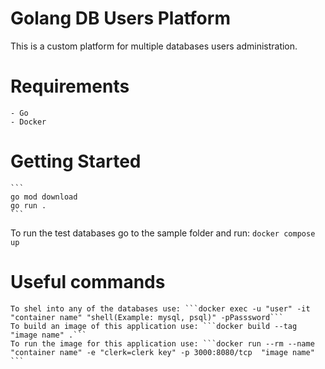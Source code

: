 # Golang DB Users Platform

This is a custom platform for multiple databases users administration.

# Requirements

    - Go
    - Docker

# Getting Started

    ```
    go mod download
    go run .
    ```

To run the test databases go to the sample folder and run:
`docker compose up`

# Useful commands

    To shel into any of the databases use: ```docker exec -u "user" -it "container name" "shell(Example: mysql, psql)" -pPasssword```
    To build an image of this application use: ```docker build --tag "image name" .```
    To run the image for this application use: ```docker run --rm --name "container name" -e "clerk=clerk key" -p 3000:8080/tcp  "image name" ```
